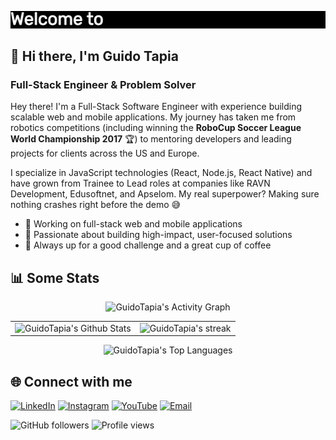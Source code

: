 [![Typing SVG](https://github.com/GuidoTapia/GuidoTapia/blob/main/typewriter.gif?raw=true)](https://git.io/typing-svg)

## 👋 Hi there, I'm Guido Tapia


### Full-Stack Engineer & Problem Solver

Hey there! I'm a Full-Stack Software Engineer with experience building scalable web and mobile applications. My journey has taken me from robotics competitions (including winning the **RoboCup Soccer League World Championship 2017** 🏆) to mentoring developers and leading projects for clients across the US and Europe.

I specialize in JavaScript technologies (React, Node.js, React Native) and have grown from Trainee to Lead roles at companies like RAVN Development, Edusoftnet, and Apselom. My real superpower? Making sure nothing crashes right before the demo 😅


- 🔭 Working on full-stack web and mobile applications
- 🎯 Passionate about building high-impact, user-focused solutions
- 🚀 Always up for a good challenge and a great cup of coffee


## 📊 Some Stats

<p align="center">
<img alt="GuidoTapia's Activity Graph" src="https://github-readme-activity-graph.vercel.app/graph?username=GuidoTapia&theme=react&hide_border=true&bg_color=0D1117" />
</p>


<table>
<tr>
<td align="center">
<img alt="GuidoTapia's Github Stats" src="https://github-readme-stats-alpha-bay-68.vercel.app/api?username=GuidoTapia&show_icons=false&include_all_commits=true&theme=react&hide_border=true&bg_color=0D1117" />
</td>
<td align="center">
<img alt="GuidoTapia's streak" src="https://github-readme-streak-stats.herokuapp.com/?user=GuidoTapia&theme=black-ice&hide_border=true&stroke=0000&background=0D1117" />
</td>
</tr>
</table>

<p align="center">
<img alt="GuidoTapia's Top Languages" src="https://github-readme-stats-alpha-bay-68.vercel.app/api/top-langs/?username=GuidoTapia&langs_count=6&layout=donut&theme=react&hide_border=true&bg_color=0D1117&exclude_repo=IHC-AR" />
</p>


## 🌐 Connect with me

[![LinkedIn](https://img.shields.io/badge/LinkedIn-0077B5?style=for-the-badge&logo=linkedin&logoColor=white)](https://www.linkedin.com/in/gl-tapia-ore-2601/)
[![Instagram](https://img.shields.io/badge/Instagram-E4405F?style=for-the-badge&logo=instagram&logoColor=white)](https://www.instagram.com/guido.ore/)
[![YouTube](https://img.shields.io/badge/YouTube-FF0000?style=for-the-badge&logo=youtube&logoColor=white)](https://www.youtube.com/@g2000sjb)
[![Email](https://img.shields.io/badge/Email-D14836?style=for-the-badge&logo=gmail&logoColor=white)](mailto:guido.tapia.ore@gmail.com)

![GitHub followers](https://img.shields.io/github/followers/GuidoTapia?label=Followers&style=social)
![Profile views](https://komarev.com/ghpvc/?username=GuidoTapia&color=blue&style=flat-square)
